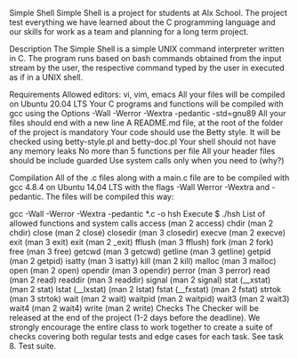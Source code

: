 Simple Shell
Simple Shell is a project for students at Alx School. The project test everything we have learned about the C programming language and our skills for work as a team and planning for a long term project.

Description
The Simple Shell is a simple UNIX command interpreter written in C. The program runs based on bash commands obtained from the input stream by the user, the respective command typed by the user in executed as if in a UNIX shell.

Requirements
Allowed editors: vi, vim, emacs All your files will be compiled on Ubuntu 20.04 LTS Your C programs and functions will be compiled with gcc using the Options -Wall -Werror -Wextra -pedantic -std=gnu89 All your files should end with a new line A README.md file, at the root of the folder of the project is mandatory Your code should use the Betty style. It will be checked using betty-style.pl and betty-doc.pl Your shell should not have any memory leaks No more than 5 functions per file All your header files should be include guarded Use system calls only when you need to (why?)

Compilation
All of the .c files along with a main.c file are to be compiled with gcc 4.8.4 on Ubuntu 14.04 LTS with the flags -Wall Werror -Wextra and -pedantic. The files will be compiled this way:

gcc -Wall -Werror -Wextra -pedantic *.c -o hsh Execute $ ./hsh
List of allowed functions and system calls
access (man 2 access)
chdir (man 2 chdir)
close (man 2 close)
closedir (man 3 closedir)
execve (man 2 execve)
exit (man 3 exit)
exit (man 2 _exit)
fflush (man 3 fflush)
fork (man 2 fork)
free (man 3 free)
getcwd (man 3 getcwd)
getline (man 3 getline)
getpid (man 2 getpid)
isatty (man 3 isatty)
kill (man 2 kill)
malloc (man 3 malloc)
open (man 2 open)
opendir (man 3 opendir)
perror (man 3 perror)
read (man 2 read)
readdir (man 3 readdir)
signal (man 2 signal)
stat (__xstat) (man 2 stat)
lstat (__lxstat) (man 2 lstat)
fstat (__fxstat) (man 2 fstat)
strtok (man 3 strtok)
wait (man 2 wait)
waitpid (man 2 waitpid)
wait3 (man 2 wait3)
wait4 (man 2 wait4)
write (man 2 write)
Checks
The Checker will be released at the end of the project (1-2 days before the deadline). We strongly encourage the entire class to work together to create a suite of checks covering both regular tests and edge cases for each task. See task 8. Test suite.

